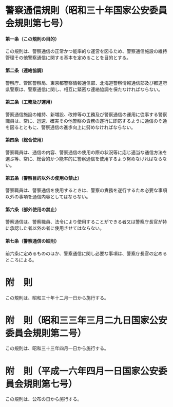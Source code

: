 # 警察通信規則（昭和三十年国家公安委員会規則第七号）
#### 第一条（この規則の目的）
この規則は、警察通信の正常かつ能率的な運営を図るため、警察通信施設の維持管理その他警察通信に関する基本を定めることを目的とする。
#### 第二条（連絡協調）
警察庁、管区警察局、東京都警察情報通信部、北海道警察情報通信部及び都道府県警察は、警察通信に関し、相互に緊密な連絡協調を保たなければならない。
#### 第三条（工務及び運用）
警察通信施設の維持、新増設、改修等の工務及び警察通信の運用に従事する警察職員は、常に、迅速、確実その他警察の責務の遂行に即応するように通信のそ通を図るとともに、警察通信の進歩向上に努めなければならない。
#### 第四条（総合使用）
警察職員は、通信の内容、警察通信の使用の際の状況等に応じ適当な通信方法を選ぶ等、常に、総合的かつ能率的に警察通信を使用するよう努めなければならない。
#### 第五条（警察目的以外の使用の禁止）
警察職員は、警察通信を使用するときは、警察の責務を遂行するため必要な事項以外の事項を通信内容としてはならない。
#### 第六条（部外使用の禁止）
警察通信は、警察職員、法令により使用することができる者又は警察庁長官が特に承認した者以外の者に使用させてはならない。
#### 第七条（警察通信の細則）
前六条に定めるもののほか、警察通信に関し必要な事項は、警察庁長官の定めるところによる。
# 附　則
この規則は、昭和三十年十二月一日から施行する。
# 附　則（昭和三三年三月二九日国家公安委員会規則第二号）
この規則は、昭和三十三年四月一日から施行する。
# 附　則（平成一六年四月一日国家公安委員会規則第七号）
この規則は、公布の日から施行する。
